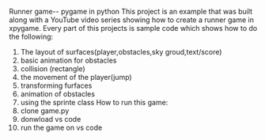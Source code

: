 Runner game-- pygame in python
This project is an example that was built along with a YouTube video series showing how to create a runner game in xpygame. Every part of this projects is sample code which shows how to do the following:
1. The layout of surfaces(player,obstacles,sky groud,text/score)
2. basic animation for obstacles
3. collision (rectangle)
4. the movement of the player(jump)
5. transforming furfaces
6. animation of obstacles
7. using the sprinte class
How to run this game:
1. clone game.py
2. donwload vs code
3. run the game on vs code

